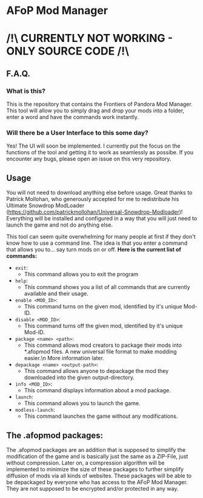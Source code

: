# AFoP Mod Manager

# /!\ CURRENTLY NOT WORKING - ONLY SOURCE CODE /!\

## F.A.Q.
### What is this?

This is the repository that contains the Frontiers of Pandora Mod Manager.
This tool will allow you to simply drag and drop your mods into a folder, enter a word and have the commands work instantly.

### Will there be a User Interface to this some day?

Yes! The UI will soon be implemented. I currently put the focus on the functions of the tool and getting it to work as seamlessly as possibe.
If you encounter any bugs, please open an issue on this very repository. 

## Usage
You will not need to download anything else before usage. Great thanks to Patrick Mollohan, who generously accepted for me to redistribute his Ultimate Snowdrop ModLoader (https://github.com/patrickmollohan/Universal-Snowdrop-Modloader)!
Everything will be installed and configured in a way that you will just need to launch the game and not do anything else.

This tool can seem quite overwhelming for many people at first if they don't know how to use a command line.
The idea is that you enter a command that allows you to... say turn mods on or off. 
**Here is the current list of commands:**
- `exit`:
    * This command allows you to exit the program
- `help`:
    * This command shows you a list of all commands that are currently available and their usage.
- `enable <MOD_ID>`:
    * This command turns on the given mod, identified by it's unique Mod-ID.
- `disable <MOD_ID>`: 
    * This command turns off the given mod, identified by it's unique Mod-ID.
- `package <name> <path>`:
    * This command allows mod creators to package their mods into *.afopmod files. A new universal file format to make modding easier.\n
      More information later.
- `depackage <name> <output-path>`:
    * This command allows anyone to depackage the mod they downloaded into the given output-directory.
- `info <MOD_ID>`:
    * This command displays information about a mod package.
- `launch`: 
    * This command allows you to launch the game.
- `modless-launch`:
    * This command launches the game without any modifications.


## The .afopmod packages:
The .afopmod packages are an addition that is supposed to simplify the modification of the game and is basically just the same as a ZIP-File, just without compression.
Later on, a compression algorithm will be implemented to minimize the size of these packages to further simplify diffusion of mods via all kinds of websites.
These packages will be able to be depackaged by everyone who has access to the AFoP Mod Manager. They are not supposed to be encrypted and/or protected in any way.
